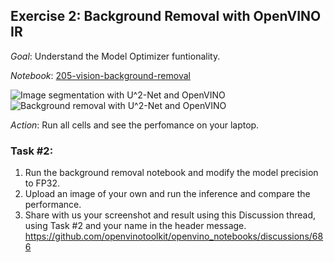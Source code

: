 ## Exercise 2: Background Removal with OpenVINO IR

_Goal_: Understand the Model Optimizer funtionality. 

_Notebook_: [205-vision-background-removal](https://github.com/openvinotoolkit/openvino_notebooks/tree/main/notebooks/205-vision-background-removal)

![Image segmentation with U^2-Net and OpenVINO](https://user-images.githubusercontent.com/77325899/116818525-1ca00980-ab6c-11eb-83b4-d42fa7d6d94a.png)
![Background removal with U^2-Net and OpenVINO](https://user-images.githubusercontent.com/77325899/116818585-74d70b80-ab6c-11eb-9bad-1ddf1b5ea5fe.png)

_Action_: Run all cells and see the perfomance on your laptop.

### Task #2:

1. Run the background removal notebook and modify the model precision to FP32.
2. Upload an image of your own and run the inference and compare the performance.
3. Share with us your screenshot and result using this Discussion thread, using Task #2 and your name in the header message.
https://github.com/openvinotoolkit/openvino_notebooks/discussions/686
